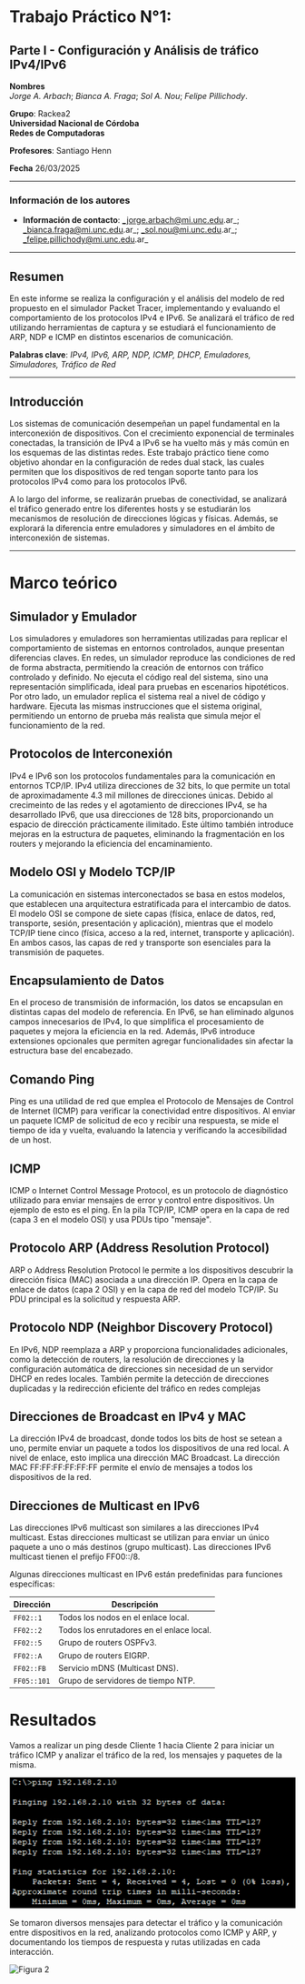 # Trabajo Práctico N°1: 
## Parte I - Configuración y Análisis de tráfico IPv4/IPv6

**Nombres**  
_Jorge A. Arbach_; _Bianca A. Fraga_;  _Sol A. Nou_; _Felipe Pillichody_.


**Grupo**: Rackea2  
**Universidad Nacional de Córdoba**  
**Redes de Computadoras**

**Profesores**:   Santiago Henn

**Fecha** 26/03/2025   

---

### Información de los autores
 
- **Información de contacto**: _jorge.arbach@mi.unc.edu.ar_; 
_bianca.fraga@mi.unc.edu.ar_;
_sol.nou@mi.unc.edu.ar_;
_felipe.pillichody@mi.unc.edu.ar_

---
## Resumen

En este informe se realiza la configuración y el análisis del modelo de red propuesto en el simulador Packet Tracer, implementando y evaluando el comportamiento de los protocolos IPv4 e IPv6. Se analizará el tráfico de red utilizando herramientas de captura y se estudiará el funcionamiento de ARP, NDP e ICMP en distintos escenarios de comunicación. 

**Palabras clave**: _IPv4, IPv6, ARP, NDP, ICMP, DHCP, Emuladores, Simuladores, Tráfico de Red_

---


## Introducción

Los sistemas de comunicación desempeñan un papel fundamental en la interconexión de dispositivos. Con el crecimiento exponencial de terminales conectadas, la transición de IPv4 a IPv6 se ha vuelto más y más común en los esquemas de las distintas redes. Este trabajo práctico tiene como objetivo ahondar en la configuración de redes dual stack, las cuales permiten que los dispositivos de red tengan soporte tanto para los protocolos IPv4 como para los protocolos IPv6.

A lo largo del informe, se realizarán pruebas de conectividad, se analizará el tráfico generado entre los diferentes hosts y se estudiarán los mecanismos de resolución de direcciones lógicas y físicas. Además, se explorará la diferencia entre emuladores y simuladores en el ámbito de interconexión de sistemas.


---

# Marco teórico

## Simulador y Emulador
Los simuladores y emuladores son herramientas utilizadas para replicar el comportamiento de sistemas en entornos controlados, aunque presentan diferencias claves. En redes, un simulador reproduce las condiciones de red de forma abstracta, permitiendo la creación de entornos con tráfico controlado y definido. No ejecuta el código real del sistema, sino una representación simplificada, ideal para pruebas en escenarios hipotéticos. 
Por otro lado, un emulador replica el sistema real a nivel de código y hardware. Ejecuta las mismas instrucciones que el sistema original, permitiendo un entorno de prueba más realista que simula mejor el funcionamiento de la red.

## Protocolos de Interconexión
IPv4 e IPv6 son los protocolos fundamentales para la comunicación en entornos TCP/IP. IPv4 utiliza direcciones de 32 bits, lo que permite un total de aproximadamente 4.3 mil millones de direcciones únicas. Debido al crecimeinto de las redes y el agotamiento de direcciones IPv4, se ha desarrollado IPv6, que usa direcciones de 128 bits, proporcionando un espacio de dirección prácticamente ilimitado. Este último también introduce mejoras en la estructura de paquetes, eliminando la fragmentación en los routers y mejorando la eficiencia del encaminamiento.

## Modelo OSI y Modelo TCP/IP
La comunicación en sistemas interconectados se basa en estos modelos, que establecen una arquitectura estratificada para el intercambio de datos. El modelo OSI se compone de siete capas (física, enlace de datos, red, transporte, sesión, presentación y aplicación), mientras que el modelo TCP/IP tiene cinco (física, acceso a la red, internet, transporte y aplicación). En ambos casos, las capas de red y transporte son esenciales para la transmisión de paquetes. 

## Encapsulamiento de Datos 
En el proceso de transmisión de información, los datos se encapsulan en distintas capas del modelo de referencia. En IPv6, se han eliminado algunos campos innecesarios de IPv4, lo que simplifica el procesamiento de paquetes y mejora la eficiencia en la red. Además, IPv6 introduce extensiones opcionales que permiten agregar funcionalidades sin afectar la estructura base del encabezado.

## Comando Ping
Ping es una utilidad de red que emplea el Protocolo de Mensajes de Control de Internet (ICMP) para verificar la conectividad entre dispositivos. Al enviar un paquete ICMP de solicitud de eco y recibir una respuesta, se mide el tiempo de ida y vuelta, evaluando la latencia y verificando la accesibilidad de un host.


## ICMP
ICMP o Internet Control Message Protocol, es un protocolo de diagnóstico utilizado para enviar mensajes de error y control entre dispositivos. Un ejemplo de esto es el ping. En la pila TCP/IP, ICMP opera en la capa de red (capa 3 en el modelo OSI) y usa PDUs tipo "mensaje".

## Protocolo ARP (Address Resolution Protocol)
ARP o Address Resolution Protocol le  permite a los dispositivos descubrir la dirección física (MAC) asociada a una dirección IP. Opera en la capa de enlace de datos (capa 2 OSI) y en la capa de red del modelo TCP/IP. Su PDU principal es la solicitud y respuesta ARP.

## Protocolo NDP (Neighbor Discovery Protocol)
En IPv6, NDP reemplaza a ARP y proporciona funcionalidades adicionales, como la detección de routers, la resolución de direcciones y la configuración automática de direcciones sin necesidad de un servidor DHCP en redes locales. También permite la detección de direcciones duplicadas y la redirección eficiente del tráfico en redes complejas

## Direcciones de Broadcast en IPv4 y MAC
La dirección IPv4 de broadcast, donde todos los bits de host se setean a uno, permite enviar un paquete a todos los dispositivos de una red local. A nivel de enlace, esto implica una dirección MAC Broadcast. La dirección MAC FF:FF:FF:FF:FF:FF permite el envío de mensajes a todos los dispositivos de la red.

## Direcciones de Multicast en IPv6
Las direcciones IPv6 multicast son similares a las direcciones IPv4 multicast. Estas direcciones multicast se utilizan para enviar un único paquete a uno o más destinos (grupo multicast). Las direcciones IPv6 multicast tienen el prefijo FF00::/8.

Algunas direcciones multicast en IPv6 están predefinidas para funciones específicas:

| Dirección         | Descripción |
|------------------|-------------|
| `FF02::1` | Todos los nodos en el enlace local. |
| `FF02::2` | Todos los enrutadores en el enlace local. |
| `FF02::5` | Grupo de routers OSPFv3. |
| `FF02::A` | Grupo de routers EIGRP. |
| `FF02::FB` | Servicio mDNS (Multicast DNS). |
| `FF05::101` | Grupo de servidores de tiempo NTP. |

# Resultados
Vamos a realizar un ping desde Cliente 1 hacia Cliente 2 para iniciar un tráfico ICMP y analizar el tráfico de la red, los mensajes y paquetes de la misma.

![Figura 1](imagenes/PingdeCliente1aCliente2.png)

Se tomaron diversos mensajes para detectar el tráfico y la comunicación entre dispositivos en la red, analizando protocolos como ICMP y ARP, y documentando los tiempos de respuesta y rutas utilizadas en cada interacción.

![Figura 2](imagenes/FlujoDeComunicaciónEnLaRed.png)

